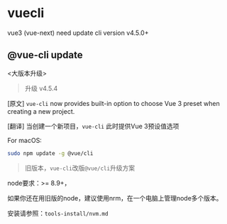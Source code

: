 # vuecli
vue3 (vue-next) need update cli version v4.5.0+
## @vue-cli update
<大版本升级>
> 升级 v4.5.4

[原文] `vue-cli` now provides built-in option to choose Vue 3 preset when creating a new project.

[翻译] 当创建一个新项目，`vue-cli` 此时提供Vue 3预设值选项

For macOS:
```sh 
sudo npm update -g @vue/cli
```
> 旧版本，`vue-cli`改版`@vue/cli`升级方案

node要求：>= 8.9+，

如果你还在用旧版的node，建议使用nrm，在一个电脑上管理node多个版本。

安装请参照：`tools-install/nvm.md`